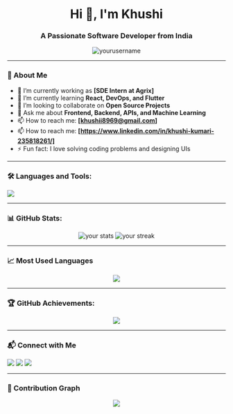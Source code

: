 <h1 align="center">Hi 👋, I'm Khushi</h1>
<h3 align="center">A Passionate Software Developer from India</h3>

<p align="center">
  <img src="https://komarev.com/ghpvc/?username=yourusername&label=Profile%20views&color=0e75b6&style=flat" alt="yourusername" />
</p>

---

### 🚀 About Me

- 🔭 I’m currently working as **[SDE Intern at Agrix]**
- 🌱 I’m currently learning **React, DevOps, and Flutter**
- 👯 I’m looking to collaborate on **Open Source Projects**
- 💬 Ask me about **Frontend, Backend, APIs, and Machine Learning**
- 📫 How to reach me: **[khushii8969@gmail.com]**
- 📫 How to reach me: **[https://www.linkedin.com/in/khushi-kumari-235818261/]**
- ⚡ Fun fact: I love solving coding problems and designing UIs

---

### 🛠️ Languages and Tools:
<p align="left">
  <img src="https://skillicons.dev/icons?i=html,css,js,ts,react,nodejs,ajax,express,python,c,cpp,mysql,mongodb,git,github,linux,postman&theme=dark" />
</p>

---

### 📊 GitHub Stats:
<p align="center">
  <img src="https://github-readme-stats.vercel.app/api?username=yourusername&show_icons=true&theme=radical" alt="your stats" />
  <img src="https://github-readme-streak-stats.herokuapp.com/?user=yourusername&theme=radical" alt="your streak" />
</p>

---

### 📈 Most Used Languages
<p align="center">
  <img src="https://github-readme-stats.vercel.app/api/top-langs/?username=yourusername&layout=compact&theme=radical" />
</p>

---

### 🏆 GitHub Achievements:
<p align="center">
  <img src="https://github-profile-trophy.vercel.app/?username=yourusername&theme=onestar&column=8" />
</p>

---

### 📬 Connect with Me
<p align="left">
  <a href="khushii8969@gmail.com"><img src="https://img.shields.io/badge/Gmail-red?style=for-the-badge&logo=gmail&logoColor=white" /></a>
  <a href="https://www.linkedin.com/in/khushi-kumari-235818261/" target="blank"><img src="https://img.shields.io/badge/LinkedIn-blue?style=for-the-badge&logo=linkedin&logoColor=white" /></a>
  <a href="https://yourportfolio.com"><img src="https://img.shields.io/badge/Portfolio-000?style=for-the-badge&logo=google-chrome&logoColor=white" /></a>
</p>

---

### 📅 Contribution Graph
<p align="center">
  <img src="https://github-readme-activity-graph.vercel.app/graph?username=yourusername&theme=github-compact" />
</p>
